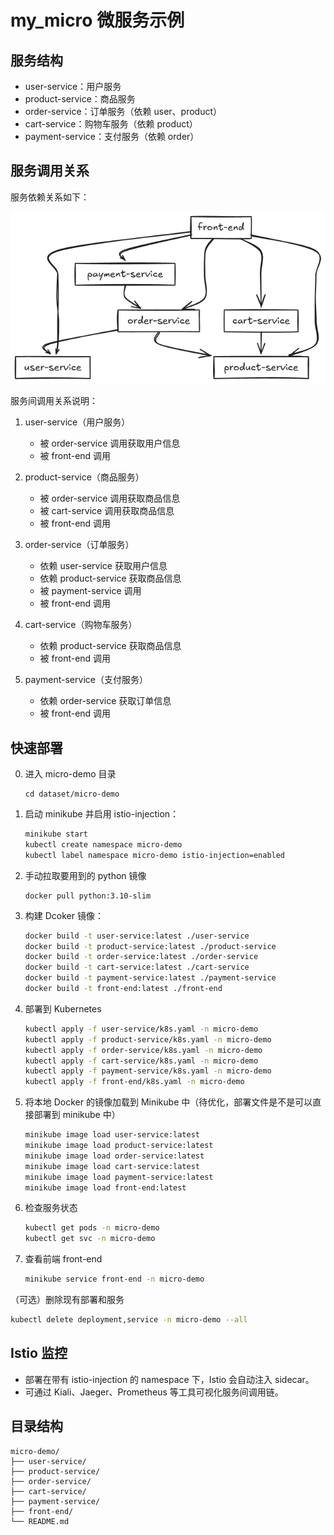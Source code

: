 # my_micro 微服务示例

## 服务结构

- user-service：用户服务
- product-service：商品服务
- order-service：订单服务（依赖 user、product）
- cart-service：购物车服务（依赖 product）
- payment-service：支付服务（依赖 order）

## 服务调用关系



服务依赖关系如下：

![服务调用关系图](service_relationship.png)

服务间调用关系说明：

1. user-service（用户服务）
   - 被 order-service 调用获取用户信息
   - 被 front-end 调用

2. product-service（商品服务）
   - 被 order-service 调用获取商品信息
   - 被 cart-service 调用获取商品信息
   - 被 front-end 调用

3. order-service（订单服务）
   - 依赖 user-service 获取用户信息
   - 依赖 product-service 获取商品信息
   - 被 payment-service 调用
   - 被 front-end 调用

4. cart-service（购物车服务）
   - 依赖 product-service 获取商品信息
   - 被 front-end 调用

5. payment-service（支付服务）
   - 依赖 order-service 获取订单信息
   - 被 front-end 调用

## 快速部署
0. 进入 micro-demo 目录
   ```
   cd dataset/micro-demo
   ```
1. 启动 minikube 并启用 istio-injection：
   ```bash
   minikube start
   kubectl create namespace micro-demo
   kubectl label namespace micro-demo istio-injection=enabled
   ```
2. 手动拉取要用到的 python 镜像
   ```
   docker pull python:3.10-slim
   ```
3. 构建 Dcoker 镜像：
   ```bash
   docker build -t user-service:latest ./user-service
   docker build -t product-service:latest ./product-service
   docker build -t order-service:latest ./order-service
   docker build -t cart-service:latest ./cart-service
   docker build -t payment-service:latest ./payment-service
   docker build -t front-end:latest ./front-end
   ```
4. 部署到 Kubernetes
   ```bash
   kubectl apply -f user-service/k8s.yaml -n micro-demo
   kubectl apply -f product-service/k8s.yaml -n micro-demo
   kubectl apply -f order-service/k8s.yaml -n micro-demo
   kubectl apply -f cart-service/k8s.yaml -n micro-demo
   kubectl apply -f payment-service/k8s.yaml -n micro-demo
   kubectl apply -f front-end/k8s.yaml -n micro-demo
   ```
5. 将本地 Docker 的镜像加载到 Minikube 中（待优化，部署文件是不是可以直接部署到 minikube 中）
   ```bash
   minikube image load user-service:latest
   minikube image load product-service:latest
   minikube image load order-service:latest
   minikube image load cart-service:latest
   minikube image load payment-service:latest
   minikube image load front-end:latest
   ```
6. 检查服务状态
   ```bash
   kubectl get pods -n micro-demo
   kubectl get svc -n micro-demo
   ```
7. 查看前端 front-end
   ```bash
   minikube service front-end -n micro-demo
   ```
（可选）删除现有部署和服务
   ```bash
   kubectl delete deployment,service -n micro-demo --all
   ```

## Istio 监控

- 部署在带有 istio-injection 的 namespace 下，Istio 会自动注入 sidecar。
- 可通过 Kiali、Jaeger、Prometheus 等工具可视化服务间调用链。

## 目录结构

```
micro-demo/
├── user-service/
├── product-service/
├── order-service/
├── cart-service/
├── payment-service/
├── front-end/
└── README.md
``` 